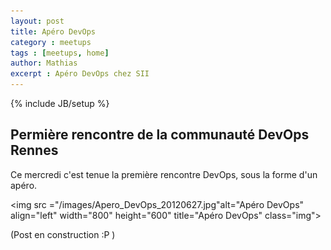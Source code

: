 ```yaml
---
layout: post
title: Apéro DevOps
category : meetups
tags : [meetups, home]
author: Mathias
excerpt : Apéro DevOps chez SII
---
```

{% include JB/setup %}

## Permière rencontre de la communauté DevOps Rennes

Ce mercredi c'est tenue la première rencontre DevOps, sous la forme d'un apéro.

<img src ="/images/Apero_DevOps_20120627.jpg"alt="Apéro DevOps" align="left" width="800" height="600" title="Apéro DevOps" class="img"></img>

(Post en construction :P )
